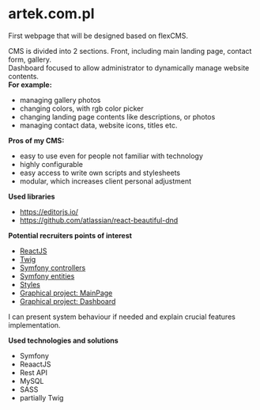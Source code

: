 # artek.com.pl
First webpage that will be designed based on flexCMS.  


CMS is divided into 2 sections.
Front, including main landing page, contact form, gallery.  
Dashboard focused to allow administrator to dynamically manage website contents.  
**For example:**  
- managing gallery photos
- changing colors, with rgb color picker
- changing landing page contents like descriptions, or photos
- managing contact data, website icons, titles etc.

**Pros of my CMS:**  
- easy to use even for people not familiar with technology
- highly configurable
- easy access to write own scripts and stylesheets
- modular, which increases client personal adjustment

**Used libraries**  
- https://editorjs.io/
- https://github.com/atlassian/react-beautiful-dnd

**Potential recruiters points of interest**  
- [ReactJS](https://github.com/WojciechPrusaczyk/flex-cms/tree/main/assets/react)  
- [Twig](https://github.com/WojciechPrusaczyk/flex-cms/tree/main/templates)  
- [Symfony controllers](https://github.com/WojciechPrusaczyk/flex-cms/tree/main/src/Controller)  
- [Symfony entities](https://github.com/WojciechPrusaczyk/flex-cms/tree/main/src/Entity)  
- [Styles](https://github.com/WojciechPrusaczyk/flex-cms/tree/main/assets/styles)  
- [Graphical project: MainPage](https://www.figma.com/file/9MOAWdrk5MHid1iPrzpsZG/artek.com.pl)  
- [Graphical project: Dashboard](https://www.figma.com/file/9MOAWdrk5MHid1iPrzpsZG/artek.com.pl?type=design&node-id=31-2&mode=design)  
  
I can present system behaviour if needed and explain crucial features implementation.

**Used technologies and solutions**
- Symfony
- ReaactJS
- Rest API
- MySQL
- SASS
- partially Twig
  
### 
